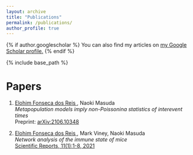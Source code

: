 ```yaml
---
layout: archive
title: "Publications"
permalink: /publications/
author_profile: true
---
```


{% if author.googlescholar %}
  You can also find my articles on <u><a href="{{author.googlescholar}}">my Google Scholar profile</a>.</u>
{% endif %}

{% include base_path %}


# Papers

1. <ins> Elohim Fonseca dos Reis </ins>, Naoki Masuda \
  *Metapopulation models imply non-Poissonina statistics of interevent times* \
  Preprint: [arXiv:2106.10348](https://arxiv.org/abs/2106.10348)
  
1. <ins> Elohim Fonseca dos Reis </ins>, Mark Viney, Naoki Masuda \
  *Network analysis of the immune state of mice* \
  [Scientific Reports, 11(1):1-8, 2021](https://www.nature.com/articles/s41598-021-83139-7)
